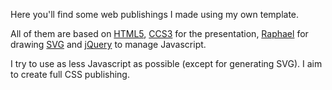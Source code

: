 Here you'll find some web publishings I made using my own template.

All of them are based on [HTML5](http://w3schools.com/html5/default.asp), [CCS3](http://w3schools.com/css3/default.asp) for the presentation, [Raphael](www.raphaeljs.com) for drawing [SVG](http://w3schools.com/svg/default.asp) and [jQuery](www.jquery.com) to manage Javascript.

I try to use as less Javascript as possible (except for generating SVG). I aim to create full CSS publishing.
